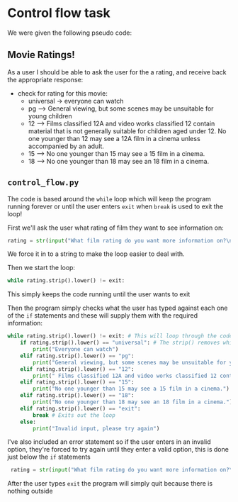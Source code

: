# Control flow task
We were given the following pseudo code:

## Movie Ratings!
As a user I should be able to ask the user for the a rating, and receive back the appropriate response:

- check for rating for this movie:
    - universal -> everyone can watch
    - pg --> General viewing, but some scenes may be unsuitable for young children
    - 12 -->  Films classified 12A and video works classified 12 contain material that is not generally suitable for children aged under 12. No one younger than 12 may see a 12A film in a cinema unless accompanied by an adult.
    - 15 --> No one younger than 15 may see a 15 film in a cinema.
    - 18 --> No one younger than 18 may see an 18 film in a cinema.

## `control_flow.py`
The code is based around the `while` loop which will keep the program running forever or until the user enters `exit` when `break` is used to exit the loop!

First we'll ask the user what rating of film they want to see information on:
```python
rating = str(input("What film rating do you want more information on?\nPlease select from\nUniversal\nPG\n12\n15\n18\nOr choose 'exit' to quit\n"))
```
We force it in to a string to make the loop easier to deal with.

Then we start the loop:
```python
while rating.strip().lower() != exit:
```
This simply keeps the code running until the user wants to exit

Then the program simply checks what the user has typed against each one of the `if` statements and these will supply them with the required information:
```python
while rating.strip().lower() != exit: # This will loop through the code below while exit has not been entered by the user.
    if rating.strip().lower() == "universal": # The strip() removes white spaces and the lower() makes it so that user input is formatted to match our list
        print("Everyone can watch")
    elif rating.strip().lower() == "pg":
        print("General viewing, but some scenes may be unsuitable for young children")
    elif rating.strip().lower() == "12":
        print(" Films classified 12A and video works classified 12 contain material that is not generally suitable for children aged under 12. No one younger than 12 may see a 12A film in a cinema unless accompanied by an adult.")
    elif rating.strip().lower() == "15":
        print("No one younger than 15 may see a 15 film in a cinema.")
    elif rating.strip().lower() == "18":
        print("No one younger than 18 may see an 18 film in a cinema.")
    elif rating.strip().lower() == "exit":
        break # Exits out the loop
    else:
        print("Invalid input, please try again")

```
I've also included an error statement so if the user enters in an invalid option, they're forced to try again until they enter a valid option, this is done just below the `if` statements
```python
 rating = str(input("What film rating do you want more information on?\nPlease select from\nUniversal\nPG\n12\n15\n18\nOr choose 'exit' to quit\n"))
```
After the user types `exit` the program will simply quit because there is nothing outside